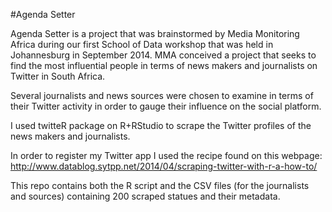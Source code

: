 #Agenda Setter

Agenda Setter is a project that was brainstormed by Media Monitoring Africa during our first School of Data workshop that was held in Johannesburg in September 2014. MMA conceived a project that seeks to find the most influential people in terms of news makers and journalists on Twitter in South Africa.

Several journalists and news sources were chosen to examine in terms of their Twitter activity in order to gauge their influence on the social platform.

I used twitteR package on R+RStudio to scrape the Twitter profiles of the news makers and journalists.

In order to register my Twitter app I used the recipe found on this webpage: http://www.datablog.sytpp.net/2014/04/scraping-twitter-with-r-a-how-to/

This repo contains both the R script and the CSV files (for the journalists and sources) containing 200 scraped statues and their metadata.